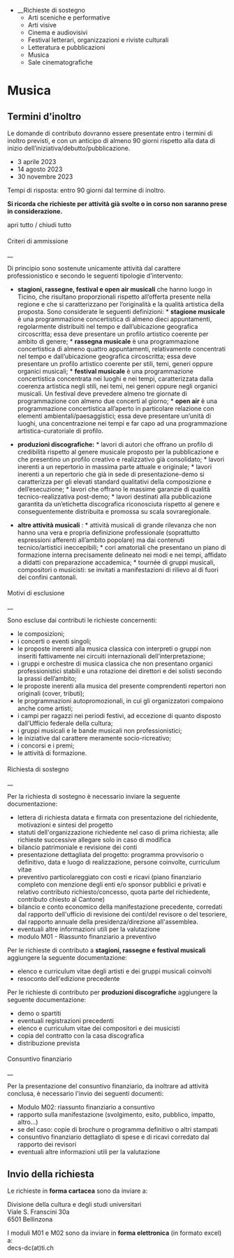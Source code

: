   * __Richieste di sostegno
    * Arti sceniche e performative
    * Arti visive
    * Cinema e audiovisivi
    * Festival letterari, organizzazioni e riviste culturali
    * Letteratura e pubblicazioni
    * Musica
    * Sale cinematografiche

#  Musica

##  Termini d'inoltro

Le domande di contributo dovranno essere presentate entro i termini di inoltro
previsti, e con un anticipo di almeno 90 giorni rispetto alla data di inizio
dell’iniziativa/debutto/pubblicazione.

  * 3 aprile 2023
  * 14 agosto 2023
  * 30 novembre 2023

Tempi di risposta: entro 90 giorni dal termine di inoltro.

 **Si ricorda che richieste per attività già svolte o in corso non saranno
prese in considerazione.**

apri tutto / chiudi tutto

####

Criteri di ammissione

 __

Di principio sono sostenute unicamente attività dal carattere professionistico
e secondo le seguenti tipologie d’intervento:

  *  **stagioni, rassegne, festival e open air musicali** che hanno luogo in Ticino, che risultano proporzionali rispetto all’offerta presente nella regione e che si caratterizzano per l’originalità e la qualità artistica della proposta. Sono considerate le seguenti definizioni:
    *  **stagione musicale** è una programmazione concertistica di almeno dieci appuntamenti, regolarmente distribuiti nel tempo e dall’ubicazione geografica circoscritta; essa deve presentare un profilo artistico coerente per ambito di genere;
    *  **rassegna musicale** è una programmazione concertistica di almeno quattro appuntamenti, relativamente concentrati nel tempo e dall’ubicazione geografica circoscritta; essa deve presentare un profilo artistico coerente per stili, temi, generi oppure organici musicali;
    *  **festival musicale** è una programmazione concertistica concentrata nei luoghi e nei tempi, caratterizzata dalla coerenza artistica negli stili, nei temi, nei generi oppure negli organici musicali. Un festival deve prevedere almeno tre giornate di programmazione con almeno due concerti al giorno;
    *  **open air** è una programmazione concertistica all’aperto in particolare relazione con elementi ambientali/paesaggistici; essa deve presentare un’unità di luoghi, una concentrazione nei tempi e far capo ad una programmazione artistica-curatoriale di profilo.  
  

  *  **produzioni discografiche:**
    * lavori di autori che offrano un profilo di credibilità rispetto al genere musicale proposto per la pubblicazione e che presentino un profilo creativo e realizzativo già consolidato;
    * lavori inerenti a un repertorio in massima parte attuale e originale;
    * lavori inerenti a un repertorio che già in sede di presentazione-demo si caratterizza per gli elevati standard qualitativi della composizione e dell’esecuzione;
    * lavori che offrano le massime garanzie di qualità tecnico-realizzativa post-demo;
    * lavori destinati alla pubblicazione garantita da un’etichetta discografica riconosciuta rispetto al genere e conseguentemente distribuita e promossa su scala sovraregionale.  
  

  *  **altre attività musicali** :
    * attività musicali di grande rilevanza che non hanno una vera e propria definizione professionale (soprattutto espressioni afferenti all’ambito popolare) ma dai contenuti tecnico/artistici ineccepibili;
    * cori amatoriali che presentano un piano di formazione interna precisamente delineato nei modi e nei tempi, affidato a didatti con preparazione accademica;
    * tournée di gruppi musicali, compositori o musicisti: se invitati a manifestazioni di rilievo al di fuori dei confini cantonali. 

####

Motivi di esclusione

 __

Sono escluse dai contributi le richieste concernenti:

  * le composizioni;
  * i concerti o eventi singoli;
  * le proposte inerenti alla musica classica con interpreti o gruppi non inseriti fattivamente nei circuiti internazionali dell’interpretazione;
  * i gruppi e orchestre di musica classica che non presentano organici professionistici stabili e una rotazione dei direttori e dei solisti secondo la prassi dell’ambito;
  * le proposte inerenti alla musica del presente comprendenti repertori non originali (cover, tributi);
  * le programmazioni autopromozionali, in cui gli organizzatori compaiono anche come artisti;
  * i campi per ragazzi nei periodi festivi, ad eccezione di quanto disposto dall’Ufficio federale della cultura;
  * i gruppi musicali e le bande musicali non professionistici;
  * le iniziative dal carattere meramente socio-ricreativo;
  * i concorsi e i premi;
  * le attività di formazione.

####

Richiesta di sostegno

 __

Per la richiesta di sostegno è necessario inviare la seguente documentazione:

  * lettera di richiesta datata e firmata con presentazione del richiedente, motivazioni e sintesi del progetto
  * statuti dell'organizzazione richiedente nel caso di prima richiesta; alle richieste successive allegare solo in caso di modifica
  * bilancio patrimoniale e revisione dei conti
  * presentazione dettagliata del progetto: programma provvisorio o definitivo, data e luogo di realizzazione, persone coinvolte, curriculum vitae
  * preventivo particolareggiato con costi e ricavi (piano finanziario completo con menzione degli enti e/o sponsor pubblici e privati e relativo contributo richiesto/concesso, quota parte del richiedente, contributo chiesto al Cantone)
  * bilancio e conto economico della manifestazione precedente, corredati dal rapporto dell'ufficio di revisione dei conti/del revisore o del tesoriere, dal rapporto annuale della presidenza/direzione all'assemblea.
  * eventuali altre informazioni utili per la valutazione
  * modulo M01 - Riassunto finanziario a preventivo

  
Per le richieste di contributo a **stagioni, rassegne e festival musicali**
aggiungere la seguente documentazione:

  * elenco e curriculum vitae degli artisti e dei gruppi musicali coinvolti
  * resoconto dell'edizione precedente

  
Per le richieste di contributo per **produzioni discografiche** aggiungere la
seguente documentazione:

  * demo o spartiti
  * eventuali registrazioni precedenti
  * elenco e curriculum vitae dei compositori e dei musicisti
  * copia del contratto con la casa discografica
  * distribuzione prevista

####

Consuntivo finanziario

 __

Per la presentazione del consuntivo finanziario, da inoltrare ad attività
conclusa, è necessario l'invio dei seguenti documenti:

  * Modulo M02: riassunto finanziario a consuntivo
  * rapporto sulla manifestazione (svolgimento, esito, pubblico, impatto, altro...)
  * se del caso: copie di brochure o programma definitivo o altri stampati
  * consuntivo finanziario dettagliato di spese e di ricavi corredato dal rapporto dei revisori
  * eventuali altre informazioni utili per la valutazione

##  Invio della richiesta

Le richieste in **forma cartacea** sono da inviare a:  
  
Divisione della cultura e degli studi universitari  
Viale S. Franscini 30a  
6501 Bellinzona

I moduli M01 e M02 sono da inviare in **forma elettronica** (in formato excel)
a:  
decs-dc(at)ti.ch

